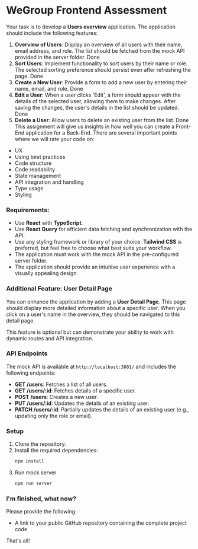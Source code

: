 # WeGroup Frontend Assessment

Your task is to develop a **Users overview** application. The application should include the following features:

1. **Overview of Users**: Display an overview of all users with their name, email address, and role. The list should be fetched from the mock API provided in the server folder.
   Done
2. **Sort Users**: Implement functionality to sort users by their name or role. The selected sorting preference should persist even after refreshing the page.
   Done
3. **Create a New User**: Provide a form to add a new user by entering their name, email, and role.
   Done
4. **Edit a User**: When a user clicks 'Edit', a form should appear with the details of the selected user, allowing them to make changes. After saving the changes, the user's details in the list should be updated.
   Done
5. **Delete a User**: Allow users to delete an existing user from the list.
   Done
   This assignment will give us insights in how well you can create a Front-End application for a Back-End. There are several important points where we will rate your code on:

- UX
- Using best practices
- Code structure
- Code readability
- State management
- API integration and handling
- Type usage
- Styling

### Requirements:

- Use **React** with **TypeScript**.
- Use **React Query** for efficient data fetching and synchronization with the API.
- Use any styling framework or library of your choice. **Tailwind CSS** is preferred, but feel free to choose what best suits your workflow.
- The application must work with the mock API in the pre-configured server folder.
- The application should provide an intuitive user experience with a visually appealing design.

### Additional Feature: User Detail Page

You can enhance the application by adding a **User Detail Page**. This page should display more detailed information about a specific user. When you click on a user's name in the overview, they should be navigated to this detail page.

This feature is optional but can demonstrate your ability to work with dynamic routes and API integration.

### API Endpoints

The mock API is available at `http://localhost:3001/` and includes the following endpoints:

- **GET /users**: Fetches a list of all users.
- **GET /users/:id**: Fetches details of a specific user.
- **POST /users**: Creates a new user.
- **PUT /users/:id**: Updates the details of an existing user.
- **PATCH /users/:id**: Partially updates the details of an existing user (e.g., updating only the role or email).

### Setup

1. Clone the repository.
2. Install the required dependencies:
   ```bash
   npm install
   ```
3. Run mock server
   ```bash
   npm run server
   ```

### I'm finished, what now?

Please provide the following:

- A link to your public GitHub repository containing the complete project code

That's all!
